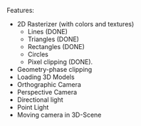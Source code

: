 Features:
- 2D Rasterizer (with colors and textures)
  - Lines (DONE)
  - Triangles (DONE)
  - Rectangles (DONE)
  - Circles
  - Pixel clipping (DONE).
- Geometry-phase clipping
- Loading 3D Models
- Orthographic Camera
- Perspective Camera
- Directional light
- Point Light
- Moving camera in 3D-Scene
